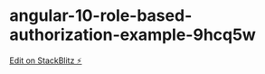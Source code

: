 # angular-10-role-based-authorization-example-9hcq5w

[Edit on StackBlitz ⚡️](https://stackblitz.com/edit/angular-10-role-based-authorization-example-9hcq5w)